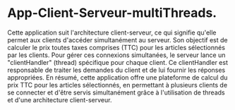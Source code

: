 # App-Client-Serveur-multiThreads.
Cette application suit l'architecture client-serveur, ce qui signifie qu'elle permet aux clients d'accéder simultanément au serveur. Son objectif est de calculer le prix
toutes taxes comprises (TTC) pour les articles sélectionnés par les clients. Pour gérer ces connexions simultanées, le serveur lance un "clientHandler" (thread) spécifique 
pour chaque client. Ce clientHandler est responsable de traiter les demandes du client et de lui fournir les réponses appropriées. En résumé, cette application offre une 
plateforme de calcul du prix TTC pour les articles sélectionnés, en permettant à plusieurs clients de se connecter et d'être servis simultanément grâce à l'utilisation de 
threads et d'une architecture client-serveur.
